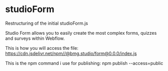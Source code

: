 # studioForm
Restructuring of the initial studioForm.js

Studio Form allows you to easily create the most complex forms, quizzes and surveys within Webflow.

This is how you will access the file:
https://cdn.jsdelivr.net/npm//@bmg.studio/form@0.0.0/index.js

This is the npm command i use for publishing:
npm publish --access=public